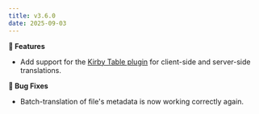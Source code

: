 ```yaml
---
title: v3.6.0
date: 2025-09-03
---
```


**🚀 Features**

- Add support for the [Kirby Table plugin](https://github.com/bogdancondorachi/kirby-table-field) for client-side and server-side translations.

**🐞 Bug Fixes**

- Batch-translation of file's metadata is now working correctly again.

